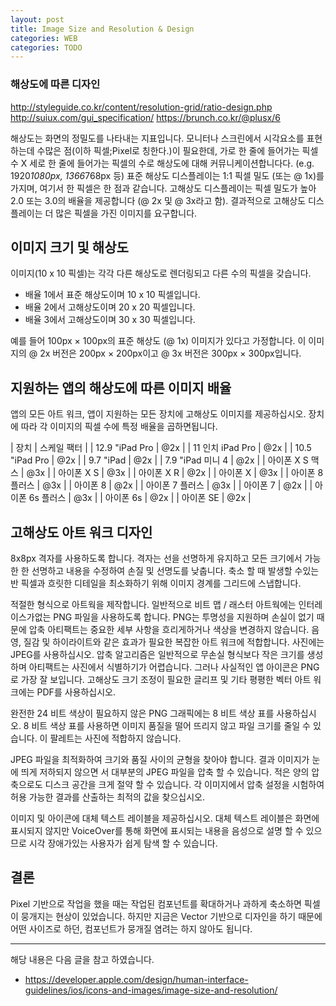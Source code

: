 ```yaml
---
layout: post
title: Image Size and Resolution & Design
categories: WEB
categories: TODO
---
```



### 해상도에 따른 디자인
http://styleguide.co.kr/content/resolution-grid/ratio-design.php
http://suiux.com/gui_specification/
https://brunch.co.kr/@plusx/6




해상도는 화면의 정밀도를 나타내는 지표입니다. 모니터나 스크린에서 시각요소를 표현하는데 수많은 점(이하 픽셀;Pixel로 칭한다.)이 필요한데, 가로 한 줄에 들어가는 픽셀 수 X 세로 한 줄에 들어가는 픽셀의 수로 해상도에 대해 커뮤니케이션합니다다. (e.g. 1920*1080px, 1366*768px 등) 표준 해상도 디스플레이는 1:1 픽셀 밀도 (또는 @ 1x)를 가지며, 여기서 한 픽셀은 한 점과 같습니다. 고해상도 디스플레이는 픽셀 밀도가 높아 2.0 또는 3.0의 배율을 제공합니다 (@ 2x 및 @ 3x라고 함). 결과적으로 고해상도 디스플레이는 더 많은 픽셀을 가진 이미지를 요구합니다.

## 이미지 크기 및 해상도
이미지(10 x 10 픽셀)는 각각 다른 해상도로 렌더링되고 다른 수의 픽셀을 갖습니다.

- 배율 1에서 표준 해상도이며 10 x 10 픽셀입니다.  
- 배율 2에서 고해상도이며 20 x 20 픽셀입니다.  
- 배율 3에서 고해상도이며 30 x 30 픽셀입니다.

예를 들어 100px × 100px의 표준 해상도 (@ 1x) 이미지가 있다고 가정합니다. 이 이미지의 @ 2x 버전은 200px × 200px이고 @ 3x 버전은 300px × 300px입니다.


## 지원하는 앱의 해상도에 따른 이미지 배율
앱의 모든 아트 워크, 앱이 지원하는 모든 장치에 고해상도 이미지를 제공하십시오. 장치에 따라 각 이미지의 픽셀 수에 특정 배율을 곱하면됩니다.

| 장치	| 스케일 팩터 |
| 12.9 "iPad Pro |	@2x |
| 11 인치 iPad Pro |	@2x |
| 10.5 "iPad Pro |	@2x |
| 9.7 "iPad |	@2x |
| 7.9 "iPad 미니 4 |	@2x |
| 아이폰 X S 맥스 |	@3x |
| 아이폰 X S |	@3x |
| 아이폰 X R |	@2x |
| 아이폰 X |	@3x |
| 아이폰 8 플러스 |	@3x |
| 아이폰 8 |	@2x |
| 아이폰 7 플러스 |	@3x |
| 아이폰 7 |	@2x |
| 아이폰 6s 플러스 |	@3x |
| 아이폰 6s |	@2x |
| 아이폰 SE |	@2x |

## 고해상도 아트 워크 디자인
8x8px 격자를 사용하도록 합니다. 격자는 선을 선명하게 유지하고 모든 크기에서 가능한 한 선명하고 내용을 수정하여 손질 및 선명도를 낮춥니다. 축소 할 때 발생할 수있는 반 픽셀과 흐릿한 디테일을 최소화하기 위해 이미지 경계를 그리드에 스냅합니다.

적절한 형식으로 아트웍을 제작합니다. 일반적으로 비트 맵 / 래스터 아트웍에는 인터레이스가없는 PNG 파일을 사용하도록 합니다. PNG는 투명성을 지원하며 손실이 없기 때문에 압축 아티팩트는 중요한 세부 사항을 흐리게하거나 색상을 변경하지 않습니다. 음영, 질감 및 하이라이트와 같은 효과가 필요한 복잡한 아트 워크에 적합합니다. 사진에는 ​​JPEG를 사용하십시오. 압축 알고리즘은 일반적으로 무손실 형식보다 작은 크기를 생성하며 아티팩트는 사진에서 식별하기가 어렵습니다. 그러나 사실적인 앱 아이콘은 PNG로 가장 잘 보입니다. 고해상도 크기 조정이 필요한 글리프 및 기타 평평한 벡터 아트 워크에는 PDF를 사용하십시오.

완전한 24 비트 색상이 필요하지 않은 PNG 그래픽에는 8 비트 색상 표를 사용하십시오. 8 비트 색상 표를 사용하면 이미지 품질을 떨어 뜨리지 않고 파일 크기를 줄일 수 있습니다. 이 팔레트는 사진에 적합하지 않습니다.

JPEG 파일을 최적화하여 크기와 품질 사이의 균형을 찾아야 합니다. 결과 이미지가 눈에 띄게 저하되지 않으면 서 대부분의 JPEG 파일을 압축 할 수 있습니다. 적은 양의 압축으로도 디스크 공간을 크게 절약 할 수 있습니다. 각 이미지에서 압축 설정을 시험하여 허용 가능한 결과를 산출하는 최적의 값을 찾으십시오.

이미지 및 아이콘에 대체 텍스트 레이블을 제공하십시오. 대체 텍스트 레이블은 화면에 표시되지 않지만 VoiceOver를 통해 화면에 표시되는 내용을 음성으로 설명 할 수 있으므로 시각 장애가있는 사용자가 쉽게 탐색 할 수 있습니다.


## 결론
Pixel 기반으로 작업을 했을 때는 작업된 컴포넌트를 확대하거나 과하게 축소하면 픽셀이 뭉개지는 현상이 있었습니다. 하지만 지금은 Vector 기반으로 디자인을 하기 때문에 어떤 사이즈로 하던, 컴포넌트가 뭉개질 염려는 하지 않아도 됩니다. 

---

해당 내용은 다음 글을 참고 하였습니다.

- https://developer.apple.com/design/human-interface-guidelines/ios/icons-and-images/image-size-and-resolution/
